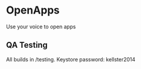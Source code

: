 OpenApps
==============
Use your voice to open apps

QA Testing
--------------
All builds in /testing. Keystore password: kellster2014
